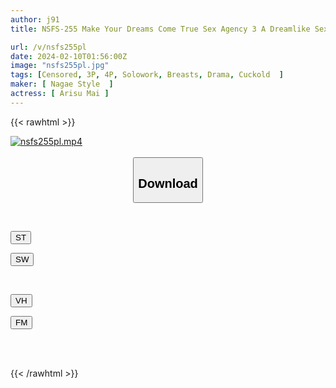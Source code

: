 ```yaml
---
author: j91
title: NSFS-255 Make Your Dreams Come True Sex Agency 3 A Dreamlike Sex Experience With Your Favorite Madonna! Mai Arisu

url: /v/nsfs255pl
date: 2024-02-10T01:56:00Z
image: "nsfs255pl.jpg"
tags: [Censored, 3P, 4P, Solowork, Breasts, Drama, Cuckold	]
maker: [ Nagae Style  ]
actress: [ Arisu Mai ]
---
```



{{< rawhtml >}}

<div class="video" data-videoid="LpYMAzzqRDFbzO">
    <a href="javascript:;">
        <img src="/v/nsfs255pl/nsfs255pl.jpg" width="WIDTH" height="HEIGHT" alt="nsfs255pl.mp4" loading="lazy">
    </a>
</div>

<script type="text/javascript" src="https://j91.asia/asset/on-demand-st.js"></script>

<br>
  <link rel="stylesheet" href="https://j91.asia/asset/bs5.css">
  
  <center>
  <button class="btn btn-primary" type="button" data-bs-toggle="collapse" data-bs-target=".multi-collapse" aria-expanded="false" aria-controls="multiCollapseExample1 multiCollapseExample2"><h2>Download</h2></button></center>
</p>
<div class="row">
  <div class="col">
    <div class="collapse multi-collapse" id="multiCollapseExample1">
      <div class="card card-body">
	      	      <br>
<div class="buttons">  
<p><a href="https://streamtape.to/v/LpYMAzzqRDFbzO" target="_blank"><button class="btn-hover color-3"><i class="fa fa-download"></i> ST</button></a></p>
<p><a href="https://cdnwish.com/ww0fpk3xg3ms" target="_blank"><button class="btn-hover color-2"><i class="fa fa-download"></i> SW</button></a></p></div>
    </div>
  </div>
</div>
  <div class="col">
    <div class="collapse multi-collapse" id="multiCollapseExample2">
      <div class="card card-body">
	      <br>
<div class="buttons">
<p><a href="javascript:;" target="_blank"><button class="btn-hover color-9"><i class="fa fa-download"></i> VH</button></a></p>
<p><a href="javascript:;"><button class="btn-hover color-8"><i class="fa fa-download"></i> FM</button></a></p></div>
<br><br>
      </div>
    </div>
  </div>
</div>

{{< /rawhtml >}}